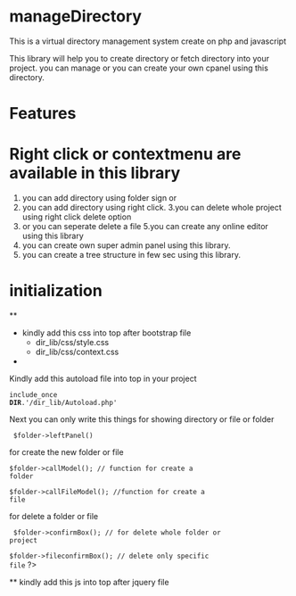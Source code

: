 # manageDirectory
This is a virtual directory management system create on php and javascript

This library will help you to create directory or fetch directory into your project.
you can manage or you can create your own cpanel using this directory.
# Features
# Right click or contextmenu are available in this library
1. you can add directory using folder sign or
2. you can add directory using right click.
3.you can delete whole project using right click delete option
4. or you can seperate delete a file
5.you can create any online editor using this library
6. you can create own super admin panel using this library.
7. you can create a tree structure in few sec using this library.

# initialization
**
<ul><li>kindly add this css into top after bootstrap file
  <ul><li> dir_lib/css/style.css </li>
  <li> dir_lib/css/context.css </li></ul><li></ul>

<p>Kindly add this autoload file into top in your project</p>
    
   <code>include_once __DIR__.'/dir_lib/Autoload.php'</code>
  
<p>Next you can only write this things for showing directory or file or folder</p>
  
  <code> $folder->leftPanel()</code>

<p>for create the new folder or file </p>
  
   <code>$folder->callModel(); // function for create a folder</code>
     
   <code>$folder->callFileModel(); //function for create a file</code>
  
<p>for delete a folder or file </p>

   <code> $folder->confirmBox(); // for delete whole folder or project</code>
    
   <code>$folder->fileconfirmBox(); // delete only specific file</code>
 ?>

<p>** kindly add this js into top after jquery file</p>

<code><script src="/dir_lib/js/foldertree.js"></script></code>
